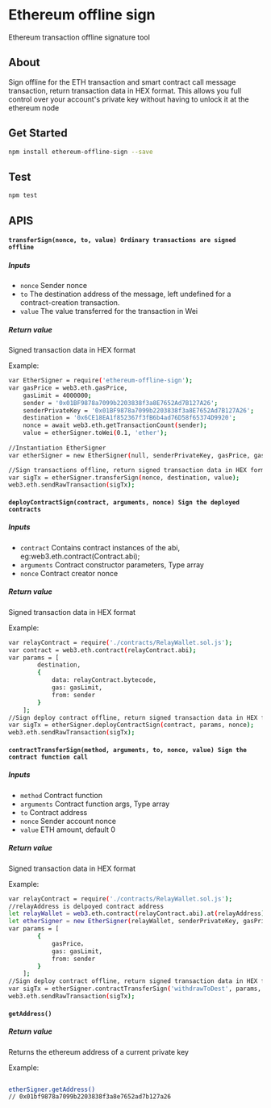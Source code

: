 # Ethereum offline sign
Ethereum transaction offline signature tool

## About
Sign offline for the ETH transaction and smart contract call message transaction, return transaction data in HEX format. This allows you full control over your account's private key without having to unlock it at the ethereum node

## Get Started
```bash
npm install ethereum-offline-sign --save
```
## Test
```bash
npm test
```
## APIS
#### `transferSign(nonce, to, value) Ordinary transactions are signed offline`
##### Inputs
 * `nonce` Sender nonce
 * `to` The destination address of the message, left undefined for a contract-creation transaction.
 * `value` The value transferred for the transaction in Wei
##### Return value
Signed transaction data in HEX format

Example:
```bash
var EtherSigner = require('ethereum-offline-sign');
var gasPrice = web3.eth.gasPrice,
	gasLimit = 4000000;
	sender = '0x01BF9878a7099b2203838f3a8E7652Ad7B127A26';
	senderPrivateKey = '0x01BF9878a7099b2203838f3a8E7652Ad7B127A26';
	destination = '0x6CE18EA1f852367f3fB6b4ad76D58f65374D9920';
    nonce = await web3.eth.getTransactionCount(sender);
    value = etherSigner.toWei(0.1, 'ether');
    
//Instantiation EtherSigner
var etherSigner = new EtherSigner(null, senderPrivateKey, gasPrice, gasLimit);

//Sign transactions offline, return signed transaction data in HEX format
var sigTx = etherSigner.transferSign(nonce, destination, value);
web3.eth.sendRawTransaction(sigTx);
```

#### `deployContractSign(contract, arguments, nonce) Sign the deployed contracts`
##### Inputs
 * `contract` Contains contract instances of the abi, eg:web3.eth.contract(Contract.abi);
 * `arguments` Contract constructor parameters, Type array
 * `nonce` Contract creator nonce
##### Return value
Signed transaction data in HEX format

Example:
```bash
var relayContract = require('./contracts/RelayWallet.sol.js');
var contract = web3.eth.contract(relayContract.abi);
var params = [
        destination, 
        {
            data: relayContract.bytecode,
            gas: gasLimit,
            from: sender
        }
    ];
//Sign deploy contract offline, return signed transaction data in HEX format
var sigTx = etherSigner.deployContractSign(contract, params, nonce);
web3.eth.sendRawTransaction(sigTx);
```

#### `contractTransferSign(method, arguments, to, nonce, value) Sign the contract function call`
##### Inputs
 * `method` Contract function
 * `arguments` Contract function args, Type array
 * `to` Contract address
 * `nonce` Sender account nonce
 * `value` ETH amount, default 0
##### Return value
Signed transaction data in HEX format

Example:
```bash
var relayContract = require('./contracts/RelayWallet.sol.js');
//relayAddress is delpoyed contract address
let relayWallet = web3.eth.contract(relayContract.abi).at(relayAddress);
let etherSigner = new EtherSigner(relayWallet, senderPrivateKey, gasPrice, gasLimit);
var params = [
        {
        	gasPrice，
            gas: gasLimit,
            from: sender
        }
    ];
//Sign deploy contract offline, return signed transaction data in HEX format
var sigTx = etherSigner.contractTransferSign('withdrawToDest', params, relayAddress, nonce, 0);
web3.eth.sendRawTransaction(sigTx);

```


#### `getAddress()`
##### Return value
Returns the ethereum address of a current private key

Example:
```bash

etherSigner.getAddress()
// 0x01bf9878a7099b2203838f3a8e7652ad7b127a26
```







































